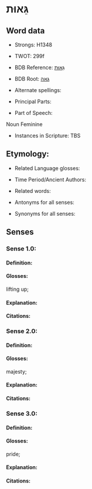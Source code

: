 # גֵּאוּת

<!-- Status: S2="NeedsEdits" -->
<!-- Lexica used for edits:   -->

## Word data

* Strongs: H1348

* TWOT: 299f

* BDB Reference: [גֵּאוּת](rc://en/bdb/dict/c.ab.ag)

* BDB Root: [גאה](rc://en/bdb/dict/c.ab.aa)

* Alternate spellings:

* Principal Parts:

* Part of Speech:

Noun Feminine

* Instances in Scripture: TBS

## Etymology:

* Related Language glosses:

* Time Period/Ancient Authors:

* Related words:

* Antonyms for all senses:

* Synonyms for all senses:

## Senses

### Sense 1.0:

#### Definition:

#### Glosses:

lifting up; 

#### Explanation:

#### Citations:



### Sense 2.0:

#### Definition:

#### Glosses:

majesty; 

#### Explanation:

#### Citations:



### Sense 3.0:

#### Definition:

#### Glosses:

pride; 

#### Explanation:

#### Citations:




